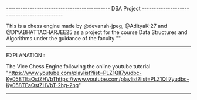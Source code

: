 -------------------------------------------- DSA Project --------------------------------------------

This is a chess engine made by @devansh-jpeg, @AdityaK-27 and @DIYABHATTACHARJEE25 as a project for the course Data Structures and Algorithms under the guidance of the faculty "".

-----------------------------------------------------------------------------------------------------

EXPLANATION :

The Vice Chess Engine following the online youtube tutorial "https://www.youtube.com/playlist?list=PLZ1QII7yudbc-Ky058TEaOstZHVbThttps://www.youtube.com/playlist?list=PLZ1QII7yudbc-Ky058TEaOstZHVbT-2hg-2hg"

-----------------------------------------------------------------------------------------------------



